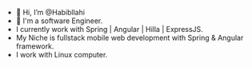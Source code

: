 - 👋 Hi, I’m @Habibllahi
- 💞️ I'm a software Engineer. 
- I currently work with Spring | Angular | Hilla | ExpressJS. 
- My Niche is fullstack mobile web development with Spring & Angular framework. 
- I work with Linux computer.
<!---
Habibllahi/Habibllahi is a ✨ special ✨ repository because its `README.md` (this file) appears on your GitHub proYou can click the Preview link to take a look at your changes.
--->
